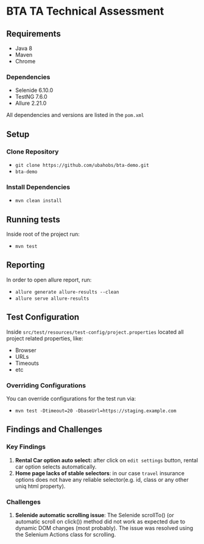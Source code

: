 # BTA TA Technical Assessment

## Requirements

- Java 8
- Maven
- Chrome

### Dependencies

- Selenide 6.10.0
- TestNG 7.6.0
- Allure 2.21.0

All dependencies and versions are listed in the `pom.xml`

## Setup

### Clone Repository

- `git clone https://github.com/ubahobs/bta-demo.git`
- `bta-demo`

### Install Dependencies

- `mvn clean install`

## Running tests

Inside root of the project run:

- `mvn test`

## Reporting

In order to open allure report, run:

- `allure generate allure-results --clean`
- `allure serve allure-results`

## Test Configuration

Inside `src/test/resources/test-config/project.properties` located all project related properties, like:

- Browser
- URLs
- Timeouts
- etc

### Overriding Configurations

You can override configurations for the test run via:

- `mvn test -Dtimeout=20 -DbaseUrl=https://staging.example.com`

## Findings and Challenges

### Key Findings

1. **Rental Car option auto select:** after click on `edit settings` button, rental car option selects automatically. 
2. **Home page lacks of stable selectors**: in our case `travel` insurance options does not have any reliable selector(e.g. id, class or any other uniq html property).

### Challenges 

1. **Selenide automatic scrolling issue**: The Selenide scrollTo() (or automatic scroll on click()) method did not work as expected due to dynamic DOM changes (most probably). The issue was resolved using the Selenium Actions class for scrolling.
